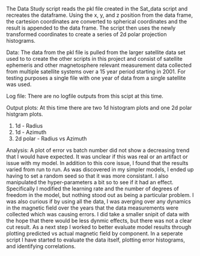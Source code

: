 


The Data Study script reads the pkl file created in the Sat_data script and recreates the dataframe. Using the x, y, and z position from the data frame, the cartesion coordinates are converted to spherical coordinates and the result is appended to the data frame. The script then uses the newly transformed coordinates to create a series of 2d polar projection histograms. 

Data: The data from the pkl file is pulled from the larger satellite data set used to to create the other scripts in this project and consist of satellite ephemeris and other magnetosphere relevant measurement data collected from multiple satellite systems over a 15 year period starting in 2001. For testing purposes a single file with one year of data from a single satellite was used.

Log file: There are no logfile outputs from this scipt at this time.

Output plots: At this time there are two 1d histogram plots and one 2d polar histgram plots.
  1. 1d - Radius
  2. 1d - Azimuth
  3. 2d polar - Radius vs Azimuth

Analysis: A plot of error vs batch number did not show a decreasing trend that I would have expected. It was unclear if this was real or an artifact or issue with my model. In addition to this core issue, I found that the results varied from run to run. As was discovered in my simpler models, I ended up having to set a random seed so that it was more consistant. I also manipulated the hyper-parameters a bit so to see if it had an effect. Specifically I modified the learning rate and the number of degrees of freedom in the model, but nothing stood out as being a particular problem. I was also curious if by using all the data, I was averging over any dynamics in the magnetic field over the years that the data measurements were collected which was causing errors. I did take a smaller snipit of data with the hope that there would be less dynmic effects, but there was not a clear cut result. As a next step I worked to better evaluate model results through plotting predicted vs actual magnetic field by component. In a seperate script I have started to evaluate the data itself, plotting error histograms, and identifying correlations.

